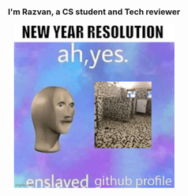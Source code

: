 ### <div align="center">I'm Razvan, a CS student and Tech reviewer</div>

<div align="center">
<img src="meme.png" align="center" height="332" width="325" />
</div> 
